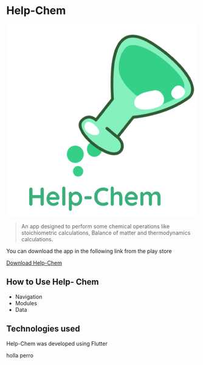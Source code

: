 # Help-Chem

![Help-Chem logo](https://raw.githubusercontent.com/JuanBeltranG/ResourcesJBG/master/Help-Chem-Logo-R.png)

> An app designed to perform some chemical operations like stoichiometric calculations, Balance of matter and thermodynamics calculations.

You can download the app in the following link from the play store

<!-- We need to update this link once the app is in the play store-->
[Download Help-Chem](https://www.youtube.com/watch?v=POKvYE1yVbY)



## How to Use Help- Chem

* Navigation
* Modules
* Data
<!-- Here we have to put some screen shots to show the navigation and modules -->



## Technologies used

Help-Chem was developed using Flutter 

holla perro